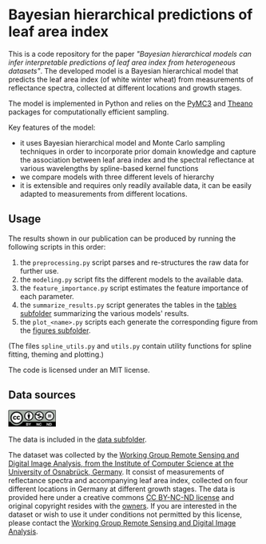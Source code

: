 # Bayesian hierarchical predictions of leaf area index

This is a code repository for the paper *"Bayesian hierarchical models can infer interpretable predictions of leaf area index from heterogeneous datasets"*.
The developed model is a Bayesian hierarchical model that predicts the leaf area index (of white winter wheat) from measurements of reflectance spectra, collected at different locations and growth stages.

The model is implemented in Python and relies on the [PyMC3][1] and [Theano][2] packages for computationally efficient sampling.

Key features of the model:
* it uses Bayesian hierarchical model and Monte Carlo sampling techniques in order to incorporate prior domain knowledge and capture the association between leaf area index and the spectral reflectance at various wavelengths by spline-based kernel functions
* we compare models with three different levels of hierarchy
* it is extensible and requires only readily available data, it can be easily adapted to measurements from different locations.

## Usage
The results shown in our publication can be produced by running the following scripts in this order:
1. the `preprocessing.py` script parses and re-structures the raw data for further use.
2. the `modeling.py` script fits the different models to the available data.
3. the `feature_importance.py` script estimates the feature importance of each parameter.
4. the `summarize_results.py` script generates the tables in the [tables subfolder](/tables) summarizing the various models' results.
5. the `plot_<name>.py` scripts each generate the corresponding figure from the [figures subfolder](/figures).

(The files `spline_utils.py` and `utils.py` contain utility functions for spline fitting, theming and plotting.)

The code is licensed under an MIT license.

## Data sources
<img src="by-nc-nd.png" alt="CC BY-NC-ND" style="height: 25pt;"/>

The data is included in the [data subfolder](/data).

The dataset was collected by the [Working Group Remote Sensing and Digital Image Analysis, from the Institute of Computer Science at the University of Osnabrück, Germany][3].
It consist of measurements of reflectance spectra and accompanying leaf area index, collected on four different locations in Germany at different growth stages.
The data is provided here under a creative commons [CC BY-NC-ND license][4] and original copyright resides with the [owners][3].
If you are interested in the dataset or wish to use it under conditions not permitted by this license, please contact the [Working Group Remote Sensing and Digital Image Analysis][3]. 

[1]: https://docs.pymc.io/
[2]: https://github.com/Theano/Theano
[3]: https://www.informatik.uni-osnabrueck.de/arbeitsgruppen/fernerkundung_und_digitale_bildverarbeitung.html
[4]: https://creativecommons.org/licenses/by-nc-nd/4.0/
[5]: https://opensource.org/licenses/MIT
